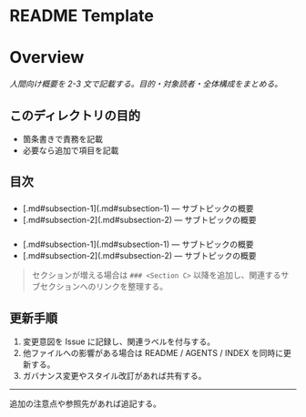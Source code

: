 # README Template

# <Directory Name> Overview

_人間向け概要を 2-3 文で記載する。目的・対象読者・全体構成をまとめる。_

## このディレクトリの目的
- 箇条書きで責務を記載
- 必要なら追加で項目を記載

## 目次
### <Section A>
- [<document-a>.md#subsection-1](<document-a>.md#subsection-1) — サブトピックの概要
- [<document-a>.md#subsection-2](<document-a>.md#subsection-2) — サブトピックの概要

### <Section B>
- [<document-b>.md#subsection-1](<document-b>.md#subsection-1) — サブトピックの概要
- [<document-b>.md#subsection-2](<document-b>.md#subsection-2) — サブトピックの概要

> セクションが増える場合は `### <Section C>` 以降を追加し、関連するサブセクションへのリンクを整理する。

## 更新手順
1. 変更意図を Issue に記録し、関連ラベルを付与する。
2. 他ファイルへの影響がある場合は README / AGENTS / INDEX を同時に更新する。
3. ガバナンス変更やスタイル改訂があれば共有する。

---
追加の注意点や参照先があれば追記する。

